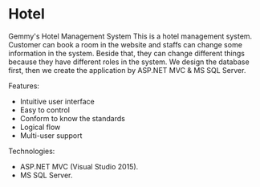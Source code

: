 # Hotel
Gemmy's Hotel Management System
This is a hotel management system. Customer can book a room in the website and staffs can change some information in the system. 
Beside that, they can change different things because they have different roles in the system. We design the database first, then we create the application by ASP.NET MVC & MS SQL Server.

Features:
- Intuitive user interface
- Easy to control
- Conform to know the standards
- Logical flow
- Multi-user support

Technologies:
- ASP.NET MVC (Visual Studio 2015).
- MS SQL Server.
